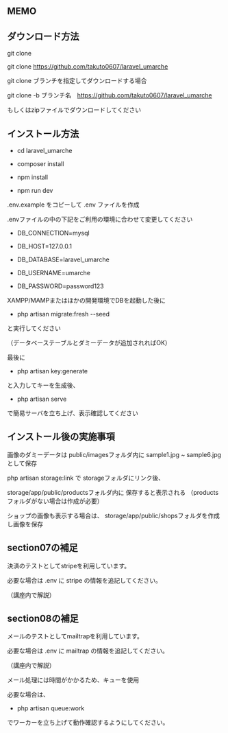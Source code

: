 ## MEMO

## ダウンロード方法

git clone

git clone https://github.com/takuto0607/laravel_umarche

git clone ブランチを指定してダウンロードする場合

git clone -b ブランチ名　https://github.com/takuto0607/laravel_umarche

もしくはzipファイルでダウンロードしてください


## インストール方法

- cd laravel_umarche

- composer install

- npm install

- npm run dev

.env.example をコピーして .env ファイルを作成

.envファイルの中の下記をご利用の環境に合わせて変更してください

- DB_CONNECTION=mysql

- DB_HOST=127.0.0.1

- DB_DATABASE=laravel_umarche

- DB_USERNAME=umarche

- DB_PASSWORD=password123

XAMPP/MAMPまたはほかの開発環境でDBを起動した後に

- php artisan migrate:fresh --seed

と実行してください

（データベーステーブルとダミーデータが追加されればOK）


最後に

- php artisan key:generate

と入力してキーを生成後、

- php artisan serve

で簡易サーバを立ち上げ、表示確認してください

## インストール後の実施事項

画像のダミーデータは
public/imagesフォルダ内に
sample1.jpg ~ sample6.jpg として保存

php artisan storage:link で
storageフォルダにリンク後、

storage/app/public/productsフォルダ内に
保存すると表示される
（productsフォルダがない場合は作成が必要）

ショップの画像も表示する場合は、
storage/app/public/shopsフォルダを作成し画像を保存

## section07の補足

決済のテストとしてstripeを利用しています。

必要な場合は .env に stripe の情報を追記してください。

（講座内で解説）

## section08の補足

メールのテストとしてmailtrapを利用しています。

必要な場合は .env に mailtrap の情報を追記してください。

（講座内で解説）

メール処理には時間がかかるため、キューを使用

必要な場合は、

- php artisan queue:work

でワーカーを立ち上げて動作確認するようにしてください。

